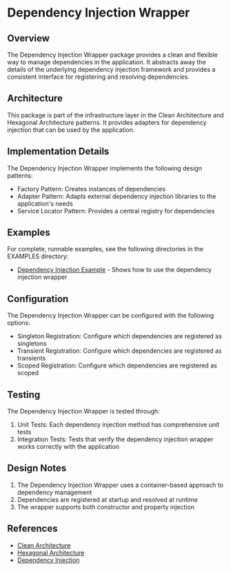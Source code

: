 # Dependency Injection Wrapper

## Overview

The Dependency Injection Wrapper package provides a clean and flexible way to manage dependencies in the application. It abstracts away the details of the underlying dependency injection framework and provides a consistent interface for registering and resolving dependencies.

## Architecture

This package is part of the infrastructure layer in the Clean Architecture and Hexagonal Architecture patterns. It provides adapters for dependency injection that can be used by the application.

## Implementation Details

The Dependency Injection Wrapper implements the following design patterns:
- Factory Pattern: Creates instances of dependencies
- Adapter Pattern: Adapts external dependency injection libraries to the application's needs
- Service Locator Pattern: Provides a central registry for dependencies

## Examples

For complete, runnable examples, see the following directories in the EXAMPLES directory:
- [Dependency Injection Example](../../../examples/di/README.md) - Shows how to use the dependency injection wrapper

## Configuration

The Dependency Injection Wrapper can be configured with the following options:
- Singleton Registration: Configure which dependencies are registered as singletons
- Transient Registration: Configure which dependencies are registered as transients
- Scoped Registration: Configure which dependencies are registered as scoped

## Testing

The Dependency Injection Wrapper is tested through:
1. Unit Tests: Each dependency injection method has comprehensive unit tests
2. Integration Tests: Tests that verify the dependency injection wrapper works correctly with the application

## Design Notes

1. The Dependency Injection Wrapper uses a container-based approach to dependency management
2. Dependencies are registered at startup and resolved at runtime
3. The wrapper supports both constructor and property injection

## References

- [Clean Architecture](https://blog.cleancoder.com/uncle-bob/2012/08/13/the-clean-architecture.html)
- [Hexagonal Architecture](https://alistair.cockburn.us/hexagonal-architecture/)
- [Dependency Injection](https://en.wikipedia.org/wiki/Dependency_injection)